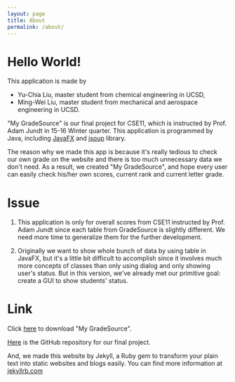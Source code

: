 ```yaml
---
layout: page
title: About
permalink: /about/
---
```

# Hello World!

This application is made by

* Yu-Chia Liu, master student from chemical engineering in UCSD,
* Ming-Wei Liu, master student from mechanical and aerospace engineering in UCSD.

"My GradeSource" is our final project for CSE11, which is instructed by Prof. Adam Jundt in 15-16 Winter quarter.
This application is programmed by Java, including [JavaFX](https://docs.oracle.com/javafx/2/api/) and [jsoup](http://jsoup.org/) library.

The reason why we made this app is because it's really tedious to check our own grade on the website
and there is too much unnecessary data we don't need. As a result, we created "My GradeSource", and hope
every user can easily check his/her own scores, current rank and current letter grade.

# Issue

1. This application is only for overall scores from CSE11 instructed by Prof. Adam Jundt since each
table from GradeSource is slightly different. We need more time to generalize them for the further
development.

2. Originally we want to show whole bunch of data by using table in JavaFX, but it's a little bit
difficult to accomplish since it involves much more concepts of classes than only using dialog and
only showing user's status. But in this version, we've already met our primitive goal: create a GUI to
show students' status.

# Link

Click [here](https://github.com/mygradesource/mygradesource-app/blob/master/MyGradeSource.jar?raw=true) to download "My GradeSource".

[Here](https://github.com/mygradesource/mygradesource-app) is the GitHub repository for our final project.

And, we made this website by Jekyll, a Ruby gem to transform your plain text into static websites and blogs easily.
You can find more information at [jekyllrb.com](http://jekyllrb.com/)
